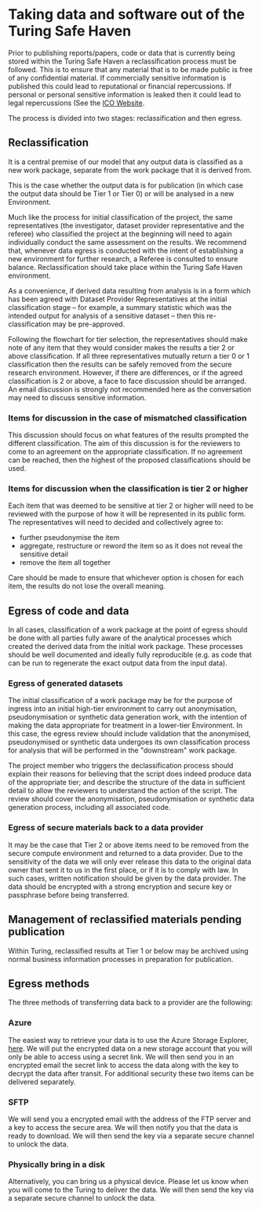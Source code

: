 # Taking data and software out of the Turing Safe Haven

Prior to publishing reports/papers, code or data that is currently being stored within the Turing Safe Haven a reclassification process must be followed. This is to ensure that any material that is to be made public is free of any confidential material. If commercially sensitive information is published this could lead to reputational or financial repercussions. If personal or personal sensitive information is leaked then it could lead to legal repercussions (See the [ICO Website](<https://ico.org.uk/for-organisations/guide-to-data-protection/guide-to-the-general-data-protection-regulation-gdpr/key-definitions/what-is-personal-data/) for more information on this>).

The process is divided into two stages: reclassification and then egress.

## Reclassification

It is a central premise of our model that any output data is classified as a new work package, separate from the work package that it is derived from.

This is the case whether the output data is for publication (in which case the output data should be Tier 1 or Tier 0) or will be analysed in a new Environment.

Much like the process for initial classification of the project, the same representatives (the investigator, dataset provider representative and the referee)  who classified the project at the beginning will need to again individually conduct the same assessment on the results. We recommend that, whenever data egress is conducted with the intent of establishing a new environment for further research, a Referee is consulted to ensure balance. Reclassification should take place within the Turing Safe Haven environment.

As a convenience, if derived data resulting from analysis is in a form which has been agreed with Dataset Provider Representatives at the initial classification stage – for example, a summary statistic which was the intended output for analysis of a sensitive dataset – then this re-classification may be pre-approved.

Following the flowchart for tier selection, the representatives should make note of any item that they would consider makes the results a tier 2 or above classification. If all three representatives mutually return a tier 0 or 1 classification then the results can be safely removed from the secure research environment. However, if there are differences, or if the agreed classification is 2 or above, a face to face discussion should be arranged. An email discussion is strongly not recommended here as the conversation may need to discuss sensitive information.

### Items for discussion in the case of mismatched classification

This discussion should focus on what features of the results prompted the different classification. The aim of this discussion is for the reviewers to come to an agreement on the appropriate classification. If no agreement can be reached, then the highest of the proposed classifications should be used.

### Items for discussion when the classification is tier 2 or higher

Each item that was deemed to be sensitive at tier 2 or higher will need to be reviewed with the purpose of how it will be represented in its public form. The representatives will need to decided and collectively agree to:

+ further pseudonymise the item
+ aggregate, restructure or reword the item so as it does not reveal the sensitive detail
+ remove the item all together

Care should be made to ensure that whichever option is chosen for each item, the results do not lose the overall meaning.

## Egress of code and data

In all cases, classification of a work package at the point of egress should be done with all parties fully aware of the analytical processes which created the derived data from the initial work package. These processes should be well documented and ideally fully reproducible (e.g. as code that can be run to regenerate the exact output data from the input data).

### Egress of generated datasets

The initial classification of a work package may be for the purpose of ingress into an initial high-tier environment to carry out anonymisation, pseudonymisation or synthetic data generation work, with the intention of making the data appropriate for treatment in a lower-tier Environment. In this case, the egress review should include validation that the anonymised, pseudonymised or synthetic data undergoes its own classification process for analysis that will be performed in the "downstream" work package.

The project member who triggers the declassification process should explain their reasons for believing that the script does indeed produce data of the appropriate tier; and describe the structure of the data in sufficient detail to allow the reviewers to understand the action of the script. The review should cover the anonymisation, pseudonymisation or synthetic data generation process, including all associated code.

### Egress of secure materials back to a data provider

It may be the case that Tier 2 or above items need to be removed from the secure compute environment and returned to a data provider. Due to the sensitivity of the data we will only ever release this data to the original data owner that sent it to us in the first place, or if it is to comply with law. In such cases, written notification should be given by the data provider. The data should be encrypted with a strong encryption and secure key or passphrase before being transferred.


## Management of reclassified materials pending publication

Within Turing, reclassified results at Tier 1 or below may be archived using normal business information processes in preparation for publication.


## Egress methods

The three methods of transferring data back to a provider are the following:

### Azure

The easiest way to retrieve your data is to use the Azure Storage Explorer, [here](<https://azure.microsoft.com/en-gb/features/storage-explorer/>). We will put the encrypted data on a new storage account that you will only be able to access using a secret link.
We will then send you in an encrypted email the secret link to access the data along with the key to decrypt the data after transit. For additional security these two items can be delivered separately.

### SFTP

We will send you a encrypted email with the address of the FTP server and a key to access the secure area. We will then notify you that the data is ready to download. We will then send the key via a separate secure channel to unlock the data.

### Physically bring in a disk

Alternatively, you can bring us a physical device. Please let us know when you will come to the Turing to deliver the data. We will then send the key via a separate secure channel to unlock the data.
